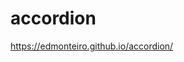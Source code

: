 # accordion
https://edmonteiro.github.io/accordion/


<!-- Note:
Used npm live-server for auto reload.

Used Template Literals to inject details ("heading" and "content")into html.

ToDo:
Add fallback for older browsers - className/classList etc -->